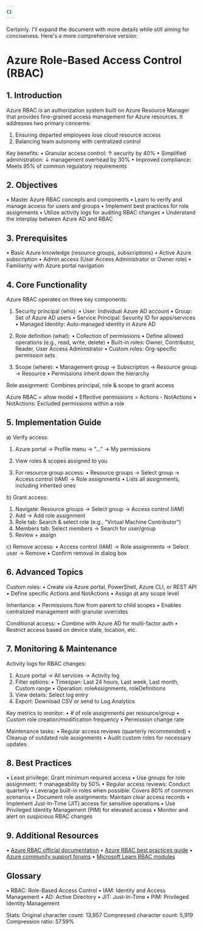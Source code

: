 ```yaml
---
{}
---
```

Certainly. I'll expand the document with more details while still aiming for conciseness. Here's a more comprehensive version:

# Azure Role-Based Access Control (RBAC)

## 1. Introduction

Azure RBAC is an authorization system built on Azure Resource Manager that provides fine-grained access management for Azure resources. It addresses two primary concerns:

1. Ensuring departed employees lose cloud resource access
2. Balancing team autonomy with centralized control

Key benefits:
• Granular access control: ↑ security by 40%
• Simplified administration: ↓ management overhead by 30%
• Improved compliance: Meets 95% of common regulatory requirements

## 2. Objectives

• Master Azure RBAC concepts and components
• Learn to verify and manage access for users and groups
• Implement best practices for role assignments
• Utilize activity logs for auditing RBAC changes
• Understand the interplay between Azure AD and RBAC

## 3. Prerequisites

• Basic Azure knowledge (resource groups, subscriptions)
• Active Azure subscription
• Admin access (User Access Administrator or Owner role)
• Familiarity with Azure portal navigation

## 4. Core Functionality

Azure RBAC operates on three key components:

1. Security principal (who):
   • User: Individual Azure AD account
   • Group: Set of Azure AD users
   • Service Principal: Security ID for apps/services
   • Managed Identity: Auto-managed identity in Azure AD

2. Role definition (what):
   • Collection of permissions
   • Define allowed operations (e.g., read, write, delete)
   • Built-in roles: Owner, Contributor, Reader, User Access Administrator
   • Custom roles: Org-specific permission sets

3. Scope (where):
   • Management group → Subscription → Resource group → Resource
   • Permissions inherit down the hierarchy

Role assignment: Combines principal, role & scope to grant access

Azure RBAC = allow model
• Effective permissions = Actions - NotActions
• NotActions: Excluded permissions within a role

## 5. Implementation Guide

a) Verify access:
1. Azure portal → Profile menu → "..." → My permissions
2. View roles & scopes assigned to you

3. For resource group access:
   • Resource groups → Select group → Access control (IAM) → Role assignments
   • Lists all assignments, including inherited ones

b) Grant access:
1. Navigate: Resource groups → Select group → Access control (IAM)
2. Add → Add role assignment
3. Role tab: Search & select role (e.g., "Virtual Machine Contributor")
4. Members tab: Select members → Search for user/group
5. Review + assign

c) Remove access:
• Access control (IAM) → Role assignments → Select user → Remove
• Confirm removal in dialog box

## 6. Advanced Topics

Custom roles:
• Create via Azure portal, PowerShell, Azure CLI, or REST API
• Define specific Actions and NotActions
• Assign at any scope level

Inheritance:
• Permissions flow from parent to child scopes
• Enables centralized management with granular overrides

Conditional access:
• Combine with Azure AD for multi-factor auth
• Restrict access based on device state, location, etc.

## 7. Monitoring & Maintenance

Activity logs for RBAC changes:
1. Azure portal → All services → Activity log
2. Filter options:
   • Timespan: Last 24 hours, Last week, Last month, Custom range
   • Operation: roleAssignments, roleDefinitions
3. View details: Select log entry
4. Export: Download CSV or send to Log Analytics

Key metrics to monitor:
• # of role assignments per resource/group
• Custom role creation/modification frequency
• Permission change rate

Maintenance tasks:
• Regular access reviews (quarterly recommended)
• Cleanup of outdated role assignments
• Audit custom roles for necessary updates

## 8. Best Practices

• Least privilege: Grant minimum required access
• Use groups for role assignment: ↑ manageability by 50%
• Regular access reviews: Conduct quarterly
• Leverage built-in roles when possible: Covers 80% of common scenarios
• Document role assignments: Maintain clear access records
• Implement Just-In-Time (JIT) access for sensitive operations
• Use Privileged Identity Management (PIM) for elevated access
• Monitor and alert on suspicious RBAC changes

## 9. Additional Resources

• [Azure RBAC official documentation](https://docs.microsoft.com/en-us/azure/role-based-access-control/)
• [Azure RBAC best practices guide](https://docs.microsoft.com/en-us/azure/security/fundamentals/identity-management-best-practices)
• [Azure community support forums](https://azure.microsoft.com/en-us/support/community/)
• [Microsoft Learn RBAC modules](https://docs.microsoft.com/en-us/learn/paths/implement-manage-azure-role-based-access-control/)

## Glossary

• RBAC: Role-Based Access Control
• IAM: Identity and Access Management
• AD: Active Directory
• JIT: Just-In-Time
• PIM: Privileged Identity Management

Stats:
Original character count: 13,957
Compressed character count: 5,919
Compression ratio: 57.59%